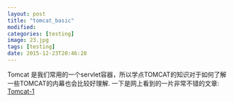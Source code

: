 ```yaml
---
layout: post
title: "tomcat_basic"
modified:
categories: [testing]
image: 23.jpg
tags: [testing]
date: 2015-12-23T20:46:28
---
```


Tomcat 是我们常用的一个servlet容器，所以学点TOMCAT的知识对于如何了解一些TOMCAT的内幕也会比较好理解.
一下是网上看到的一片非常不错的文章:
[Tomcat-1](https://www.ibm.com/developerworks/cn/java/j-lo-tomcat1/)
